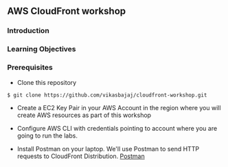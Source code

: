 ## AWS CloudFront workshop

### Introduction

### Learning Objectives

### Prerequisites
- Clone this repository
```
$ git clone https://github.com/vikasbajaj/cloudfront-workshop.git
```
- Create a EC2 Key Pair in your AWS Account in the region where you will create AWS resources as part of this workshop

- Configure AWS CLI with credentials pointing to account where you are going to run the labs.

- Install Postman on your laptop. We'll use Postman to send HTTP requests to CloudFront Distribution.
[Postman](https://www.postman.com/)

